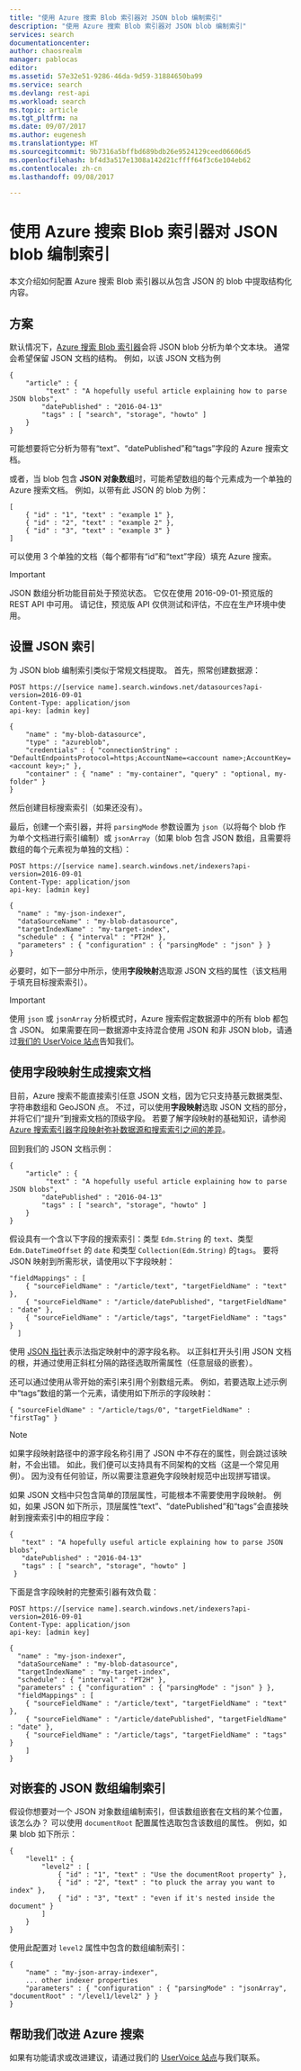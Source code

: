 ```yaml
---
title: "使用 Azure 搜索 Blob 索引器对 JSON blob 编制索引"
description: "使用 Azure 搜索 Blob 索引器对 JSON blob 编制索引"
services: search
documentationcenter: 
author: chaosrealm
manager: pablocas
editor: 
ms.assetid: 57e32e51-9286-46da-9d59-31884650ba99
ms.service: search
ms.devlang: rest-api
ms.workload: search
ms.topic: article
ms.tgt_pltfrm: na
ms.date: 09/07/2017
ms.author: eugenesh
ms.translationtype: HT
ms.sourcegitcommit: 9b7316a5bffbd689bdb26e9524129ceed06606d5
ms.openlocfilehash: bf4d3a517e1308a142d21cffff64f3c6e104eb62
ms.contentlocale: zh-cn
ms.lasthandoff: 09/08/2017

---
```


# <a name="indexing-json-blobs-with-azure-search-blob-indexer"></a>使用 Azure 搜索 Blob 索引器对 JSON blob 编制索引
本文介绍如何配置 Azure 搜索 Blob 索引器以从包含 JSON 的 blob 中提取结构化内容。

## <a name="scenarios"></a>方案
默认情况下，[Azure 搜索 Blob 索引器](search-howto-indexing-azure-blob-storage.md)会将 JSON blob 分析为单个文本块。 通常会希望保留 JSON 文档的结构。 例如，以该 JSON 文档为例

    {
        "article" : {
             "text" : "A hopefully useful article explaining how to parse JSON blobs",
            "datePublished" : "2016-04-13"
            "tags" : [ "search", "storage", "howto" ]    
        }
    }

可能想要将它分析为带有“text”、“datePublished”和“tags”字段的 Azure 搜索文档。

或者，当 blob 包含 **JSON 对象数组**时，可能希望数组的每个元素成为一个单独的 Azure 搜索文档。 例如，以带有此 JSON 的 blob 为例：  

    [
        { "id" : "1", "text" : "example 1" },
        { "id" : "2", "text" : "example 2" },
        { "id" : "3", "text" : "example 3" }
    ]

可以使用 3 个单独的文档（每个都带有“id”和“text”字段）填充 Azure 搜索。

> [!IMPORTANT]
> JSON 数组分析功能目前处于预览状态。 它仅在使用 2016-09-01-预览版的 REST API 中可用。 请记住，预览版 API 仅供测试和评估，不应在生产环境中使用。
>
>

## <a name="setting-up-json-indexing"></a>设置 JSON 索引
为 JSON blob 编制索引类似于常规文档提取。 首先，照常创建数据源： 

    POST https://[service name].search.windows.net/datasources?api-version=2016-09-01
    Content-Type: application/json
    api-key: [admin key]

    {
        "name" : "my-blob-datasource",
        "type" : "azureblob",
        "credentials" : { "connectionString" : "DefaultEndpointsProtocol=https;AccountName=<account name>;AccountKey=<account key>;" },
        "container" : { "name" : "my-container", "query" : "optional, my-folder" }
    }   

然后创建目标搜索索引（如果还没有）。 

最后，创建一个索引器，并将 `parsingMode` 参数设置为 `json`（以将每个 blob 作为单个文档进行索引编制）或 `jsonArray`（如果 blob 包含 JSON 数组，且需要将数组的每个元素视为单独的文档）：

    POST https://[service name].search.windows.net/indexers?api-version=2016-09-01
    Content-Type: application/json
    api-key: [admin key]

    {
      "name" : "my-json-indexer",
      "dataSourceName" : "my-blob-datasource",
      "targetIndexName" : "my-target-index",
      "schedule" : { "interval" : "PT2H" },
      "parameters" : { "configuration" : { "parsingMode" : "json" } }
    }

必要时，如下一部分中所示，使用**字段映射**选取源 JSON 文档的属性（该文档用于填充目标搜索索引）。

> [!IMPORTANT]
> 使用 `json` 或 `jsonArray` 分析模式时，Azure 搜索假定数据源中的所有 blob 都包含 JSON。 如果需要在同一数据源中支持混合使用 JSON 和非 JSON blob，请通过[我们的 UserVoice 站点](https://feedback.azure.com/forums/263029-azure-search)告知我们。
>
>

## <a name="using-field-mappings-to-build-search-documents"></a>使用字段映射生成搜索文档
目前，Azure 搜索不能直接索引任意 JSON 文档，因为它只支持基元数据类型、字符串数组和 GeoJSON 点。 不过，可以使用**字段映射**选取 JSON 文档的部分，并将它们“提升”到搜索文档的顶级字段。 若要了解字段映射的基础知识，请参阅 [Azure 搜索索引器字段映射弥补数据源和搜索索引之间的差异](search-indexer-field-mappings.md)。

回到我们的 JSON 文档示例：

    {
        "article" : {
             "text" : "A hopefully useful article explaining how to parse JSON blobs",
            "datePublished" : "2016-04-13"
            "tags" : [ "search", "storage", "howto" ]    
        }
    }

假设具有一个含以下字段的搜索索引：类型 `Edm.String` 的 `text`、类型 `Edm.DateTimeOffset` 的 `date` 和类型 `Collection(Edm.String)` 的`tags`。 要将 JSON 映射到所需形状，请使用以下字段映射：

    "fieldMappings" : [
        { "sourceFieldName" : "/article/text", "targetFieldName" : "text" },
        { "sourceFieldName" : "/article/datePublished", "targetFieldName" : "date" },
        { "sourceFieldName" : "/article/tags", "targetFieldName" : "tags" }
      ]

使用 [JSON 指针](http://tools.ietf.org/html/rfc6901)表示法指定映射中的源字段名称。 以正斜杠开头引用 JSON 文档的根，并通过使用正斜杠分隔的路径选取所需属性（任意层级的嵌套）。

还可以通过使用从零开始的索引来引用个别数组元素。 例如，若要选取上述示例中“tags”数组的第一个元素，请使用如下所示的字段映射：

    { "sourceFieldName" : "/article/tags/0", "targetFieldName" : "firstTag" }

> [!NOTE]
> 如果字段映射路径中的源字段名称引用了 JSON 中不存在的属性，则会跳过该映射，不会出错。 如此，我们便可以支持具有不同架构的文档（这是一个常见用例）。 因为没有任何验证，所以需要注意避免字段映射规范中出现拼写错误。
>
>

如果 JSON 文档中只包含简单的顶层属性，可能根本不需要使用字段映射。 例如，如果 JSON 如下所示，顶层属性“text”、“datePublished”和“tags”会直接映射到搜索索引中的相应字段：

    {
       "text" : "A hopefully useful article explaining how to parse JSON blobs",
       "datePublished" : "2016-04-13"
       "tags" : [ "search", "storage", "howto" ]    
     }

下面是含字段映射的完整索引器有效负载：

    POST https://[service name].search.windows.net/indexers?api-version=2016-09-01
    Content-Type: application/json
    api-key: [admin key]

    {
      "name" : "my-json-indexer",
      "dataSourceName" : "my-blob-datasource",
      "targetIndexName" : "my-target-index",
      "schedule" : { "interval" : "PT2H" },
      "parameters" : { "configuration" : { "parsingMode" : "json" } },
      "fieldMappings" : [
        { "sourceFieldName" : "/article/text", "targetFieldName" : "text" },
        { "sourceFieldName" : "/article/datePublished", "targetFieldName" : "date" },
        { "sourceFieldName" : "/article/tags", "targetFieldName" : "tags" }
        ]
    }

## <a name="indexing-nested-json-arrays"></a>对嵌套的 JSON 数组编制索引
假设你想要对一个 JSON 对象数组编制索引，但该数组嵌套在文档的某个位置，该怎么办？ 可以使用 `documentRoot` 配置属性选取包含该数组的属性。 例如，如果 blob 如下所示：

    {
        "level1" : {
            "level2" : [
                { "id" : "1", "text" : "Use the documentRoot property" },
                { "id" : "2", "text" : "to pluck the array you want to index" },
                { "id" : "3", "text" : "even if it's nested inside the document" }  
            ]
        }
    }

使用此配置对 `level2` 属性中包含的数组编制索引：

    {
        "name" : "my-json-array-indexer",
        ... other indexer properties
        "parameters" : { "configuration" : { "parsingMode" : "jsonArray", "documentRoot" : "/level1/level2" } }
    }

## <a name="help-us-make-azure-search-better"></a>帮助我们改进 Azure 搜索
如果有功能请求或改进建议，请通过我们的 [UserVoice 站点](https://feedback.azure.com/forums/263029-azure-search/)与我们联系。


